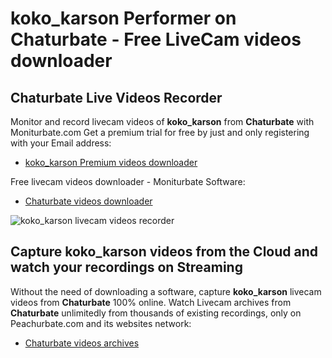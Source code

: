 # koko_karson Performer on Chaturbate - Free LiveCam videos downloader

## Chaturbate Live Videos Recorder

Monitor and record livecam videos of **koko_karson** from **Chaturbate** with Moniturbate.com
Get a premium trial for free by just and only registering with your Email address:
* [koko_karson Premium videos downloader](https://moniturbate.com/request-demo-licence-key.html)

Free livecam videos downloader - Moniturbate Software:
* [Chaturbate videos downloader](https://moniturbate.com/moniturbate-download-software.html)

![koko_karson livecam videos recorder](https://peachurnet.com/templates/moniturbate-software.png)


## Capture koko_karson videos from the Cloud and watch your recordings on Streaming

Without the need of downloading a software, capture **koko_karson** livecam videos from **Chaturbate** 100% online.
Watch Livecam archives from **Chaturbate** unlimitedly from thousands of existing recordings, only on Peachurbate.com and its websites network:
* [Chaturbate videos archives](https://peachurnet.com/)